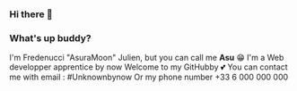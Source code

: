 ### Hi there 👋
### What's up buddy?
I'm Fredenucci "AsuraMoon" Julien, but you can call me **Asu** 😁
I'm a Web developper apprentice by now
Welcome to my GitHubby 💕
You can contact me with email : #Unknownbynow
Or my phone number +33 6 000 000 000 

<!--
**AsuraMoon/AsuraMoon** is a ✨ _special_ ✨ repository because its `README.md` (this file) appears on your GitHub profile.

Here are some ideas to get you started:

- 🔭 I’m currently working on ...
- 🌱 I’m currently learning ...
- 👯 I’m looking to collaborate on ...
- 🤔 I’m looking for help with ...
- 💬 Ask me about ...
- 📫 How to reach me: ...
- 😄 Pronouns: ...
- ⚡ Fun fact: ...
-->
